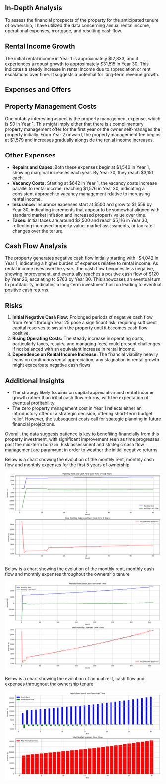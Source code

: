## In-Depth Analysis

To assess the financial prospects of the property for the anticipated tenure of ownership, I have utilized the data concerning annual rental income, operational expenses, mortgage, and resulting cash flow.

## Rental Income Growth

The initial rental income in Year 1 is approximately $12,833, and it experiences a robust growth to approximately $31,515 in Year 30. This indicates a steady increase in rental income due to appreciation or rent escalations over time. It suggests a potential for long-term revenue growth.

## Expenses and Offers

## Property Management Costs

One notably interesting aspect is the property management expense, which is $0 in Year 1. This might imply either that there is a complimentary property management offer for the first year or the owner self-manages the property initially. From Year 2 onward, the property management fee begins at $1,579 and increases gradually alongside the rental income increases.

## Other Expenses

- **Repairs and Capex:** Both these expenses begin at $1,540 in Year 1, showing marginal increases each year. By Year 30, they reach $3,151 each.
- **Vacancy Costs:** Starting at $642 in Year 1, the vacancy costs increase parallel to rental income, reaching $1,576 in Year 30, indicating a consistent approach to vacancy management relative to increasing rental income.
- **Insurance:** Insurance expenses start at $500 and grow to $1,559 by Year 30, indicating increments that appear to be somewhat aligned with standard market inflation and increased property value over time.
- **Taxes:** Initial taxes are around $2,500 and reach $5,116 in Year 30, reflecting increased property value, market assessments, or tax rate changes over the tenure.
  
## Cash Flow Analysis

The property generates negative cash flow initially starting with -$4,042 in Year 1, indicating a higher burden of expenses relative to rental income. As rental income rises over the years, the cash flow becomes less negative, showing improvement, and eventually reaches a positive cash flow of $120 by Year 26, escalating to $763 by Year 30. This showcases an eventual turn to profitability, indicating a long-term investment horizon leading to eventual positive cash returns.

## Risks

1. **Initial Negative Cash Flow:** Prolonged periods of negative cash flow from Year 1 through Year 25 pose a significant risk, requiring sufficient capital reserves to sustain the property until it becomes cash flow positive.
2. **Rising Operating Costs:** The steady increase in operating costs, particularly taxes, repairs, and managing fees, could present challenges if not balanced with an equivalent increase in rental income.
3. **Dependence on Rental Income Increase:** The financial viability heavily leans on continuous rental appreciation; any stagnation in rental growth might exacerbate negative cash flows. 

## Additional Insights

- The strategy likely focuses on capital appreciation and rental income growth rather than initial cash flow returns, with the expectation of eventual profitability.
- The zero property management cost in Year 1 reflects either an introductory offer or a strategic decision, offering short-term budget relief. However, the subsequent costs call for strategic planning in future financial projections.

Overall, the data suggests patience is key to benefiting financially from this property investment, with significant improvement seen as time progresses past the mid-term horizon. Risk assessment and strategic cash flow management are paramount in order to weather the initial negative returns.

Below is a chart showing the evolution of the monthly rent, monthly cash flow and monthly expenses for the first 5 years of ownership

![](../../Plots/monthly_expenses_plot_first_5_years.png)


Below is a chart showing the evolution of the monthly rent, monthly cash flow and monthly expenses throughout the ownership tenure

![](../../Plots/monthly_expenses_plot.png)


Below is a chart showing the evolution of annual rent, cash flow and expenses throughout the ownership tenure

![](../../Plots/yearly_expenses_plot.png)
